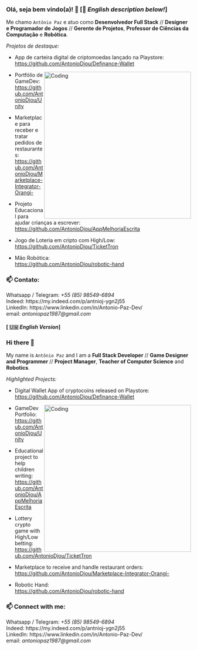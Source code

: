 ### Olá, seja bem vindo(a)! 👋 [🏴 <i>English description below!</i>]

Me chamo `Antônio Paz` e atuo como <b>Desenvolvedor Full Stack</b> // <b>Designer e Programador de Jogos</b> // <b>Gerente de Projetos</b>, <b>Professor de Ciências da Computação</b> e <b>Robótica</b>.

<i>Projetos de destaque:</i>

+ App de carteira digital de criptomoedas lançado na Playstore:
<br>https://github.com/AntonioDjou/Definance-Wallet</br>
<img align="right" alt="Coding" width="400" src="https://media.giphy.com/media/yhA6mKFzgit8HzSaeb/giphy-downsized-large.gif">

+ Portfólio de GameDev:
https://github.com/AntonioDjou/Unity

+ Marketplace para receber e tratar pedidos de restaurantes:
<br>https://github.com/AntonioDjou/Marketplace-Integrator-Orangi-</br>

+ Projeto Educacional para ajudar crianças a escrever:
<br>https://github.com/AntonioDjou/AppMelhoriaEscrita

+ Jogo de Loteria em cripto com High/Low:
<br>https://github.com/AntonioDjou/TicketTron</br>

+ Mão Robótica:
<br>https://github.com/AntonioDjou/robotic-hand</br>

<h3 align="left">📫 Contato:</h3>
<p align="left">
<a>Whatsapp / Telegram: <i>+55 (85) 98549-6894</i></a>
<br>Indeed: https://my.indeed.com/p/antnioj-ygn2j55</br>
LinkedIn: https://www.linkedin.com/in/Antonio-Paz-Dev/ 
<br>email: <i>antoniopaz1987@gmail.com</i></br>

</p><h4>[ 🇺🇲 <i>English Version</i>]</h4>

### Hi there 👋 

My name is `Antônio Paz` and I am a <b>Full Stack Developer</b> // <b>Game Designer and Programmer</b> // <b>Project Manager</b>, <b>Teacher of Computer Science</b> and <b>Robotics</b>.

<i>Highlighted Projects:</i>

+ Digital Wallet App of cryptocoins released on Playstore:
<br>https://github.com/AntonioDjou/Definance-Wallet</br>
<img align="right" alt="Coding" width="400" src="https://media.giphy.com/media/yhA6mKFzgit8HzSaeb/giphy-downsized-large.gif">

+ GameDev Portfolio:
https://github.com/AntonioDjou/Unity

+ Educational project to help children writing:
<br>https://github.com/AntonioDjou/AppMelhoriaEscrita

+ Lottery crypto game with High/Low betting:
<br>https://github.com/AntonioDjou/TicketTron</br>

+ Marketplace to receive and handle restaurant orders:
<br>https://github.com/AntonioDjou/Marketplace-Integrator-Orangi-</br>

+ Robotic Hand:
<br>https://github.com/AntonioDjou/robotic-hand</br>

<h3 align="left">📫 Connect with me:</h3>
<p align="left">
<a>Whatsapp / Telegram: <i>+55 (85) 98549-6894</i></a>
<br>Indeed: https://my.indeed.com/p/antnioj-ygn2j55</br>
LinkedIn: https://www.linkedin.com/in/Antonio-Paz-Dev/
<br>email: <i>antoniopaz1987@gmail.com</i></br>

</p>
<!--<img align="right" alt="Coding" width="400" src="https://media2.giphy.com/media/z9Sd7xqSv9TA6JL7Pj/giphy.gif?cid=790b761195ad551b691e0c8a60d0bbfdda32d2eba8025afa&rid=giphy.gif&ct=g"> !-->
